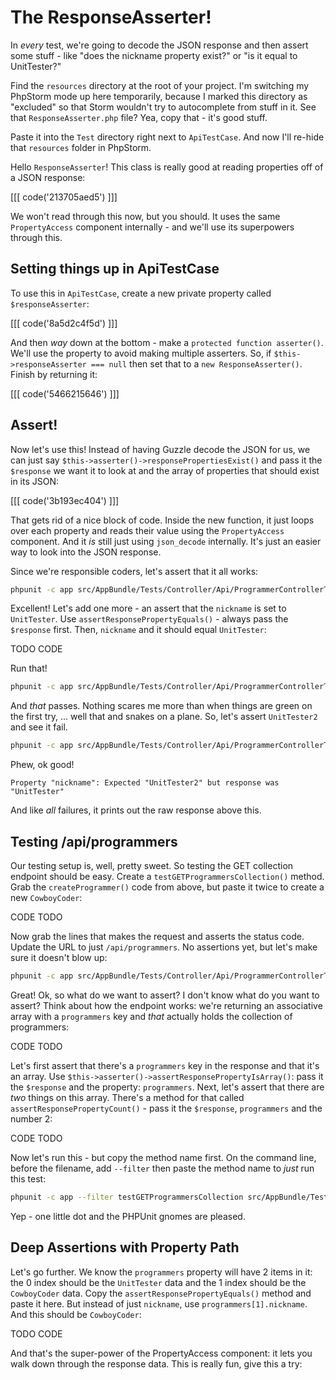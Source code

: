 # The ResponseAsserter!

In *every* test, we're going to decode the JSON response and then assert
some stuff - like "does the nickname property exist?" or "is it equal to UnitTester?"

Find the `resources` directory at the root of your project. I'm switching
my PhpStorm mode up here temporarily, because I marked this directory as
"excluded" so that Storm wouldn't try to autocomplete from stuff in it.
See that `ResponseAsserter.php` file? Yea, copy that - it's good stuff.

Paste it into the `Test` directory right next to `ApiTestCase`. And now I'll
re-hide that `resources` folder in PhpStorm.

Hello `ResponseAsserter`! This class is really good at reading properties
off of a JSON response:

[[[ code('213705aed5') ]]]

We won't read through this now, but you should. It uses the same `PropertyAccess`
component internally - and we'll use its superpowers through this.

## Setting things up in ApiTestCase

To use this in `ApiTestCase`, create a new private property called `$responseAsserter`:

[[[ code('8a5d2c4f5d') ]]]

And then *way* down at the bottom - make a `protected function asserter()`.
We'll use the property to avoid making multiple asserters. So, if
`$this->responseAsserter === null` then set that to a `new ResponseAsserter()`.
Finish by returning it:

[[[ code('5466215646') ]]]

## Assert!

Now let's use this! Instead of having Guzzle decode the JSON for us, we can
just say `$this->asserter()->responsePropertiesExist()` and pass it the
`$response` we want it to look at and the array of properties that should
exist in its JSON:

[[[ code('3b193ec404') ]]]

That gets rid of a nice block of code. Inside the new function, it just loops
over each property and reads their value using the `PropertyAccess` component.
And it *is* still just using `json_decode` internally. It's just an easier
way to look into the JSON response.

Since we're responsible coders, let's assert that it all works:

```bash
phpunit -c app src/AppBundle/Tests/Controller/Api/ProgrammerControllerTest.php
```

Excellent! Let's add one more - an assert that the `nickname` is set to
`UnitTester`. Use `assertResponsePropertyEquals()` - always pass the `$response`
first. Then, `nickname` and it should equal `UnitTester`:

TODO CODE

Run that!

```bash
phpunit -c app src/AppBundle/Tests/Controller/Api/ProgrammerControllerTest.php
```

And *that* passes. Nothing scares me more than when things are green on the first try, 
... well that and snakes on a plane. So, let's assert `UnitTester2` and see it fail.

```bash
phpunit -c app src/AppBundle/Tests/Controller/Api/ProgrammerControllerTest.php
```

Phew, ok good!

    Property "nickname": Expected "UnitTester2" but response was "UnitTester"

And like *all* failures, it prints out the raw response above this.

## Testing /api/programmers

Our testing setup is, well, pretty sweet. So testing the GET collection endpoint
should be easy. Create a `testGETProgrammersCollection()` method. Grab the
`createProgrammer()` code from above, but paste it twice to create a new `CowboyCoder`:

CODE TODO

Now grab the lines that makes the request and asserts the status code. Update
the URL to just `/api/programmers`. No assertions yet, but let's make sure
it doesn't blow up:

```bash
phpunit -c app src/AppBundle/Tests/Controller/Api/ProgrammerControllerTest.php
```

Great! Ok, so what do we want to assert? I don't know what do you want to assert?
Think about how the endpoint works: we're returning an associative array 
with a `programmers` key and *that* actually holds the collection of programmers:

CODE TODO

Let's first assert that there's a `programmers` key in the response and that
it's an array. Use `$this->asserter()->assertResponsePropertyIsArray()`:
pass it the `$response` and the property: `programmers`. Next, let's assert
that there are *two* things on this array. There's a method for that called
`assertResponsePropertyCount()` - pass it the `$response`, `programmers`
and the number 2:

CODE TODO

Now let's run this - but copy the method name first. On the command line,
before the filename, add `--filter` then paste the method name to *just*
run this test:

```bash
phpunit -c app --filter testGETProgrammersCollection src/AppBundle/Tests/Controller/Api/ProgrammerControllerTest.php
```

Yep - one little dot and the PHPUnit gnomes are pleased.

## Deep Assertions with Property Path

Let's go further. We know the `programmers` property will have 2 items in
it: the 0 index should be the `UnitTester` data and the 1 index should be
the `CowboyCoder` data. Copy the `assertResponsePropertyEquals()` method
and paste it here. But instead of just `nickname`, use `programmers[1].nickname`.
And this should be `CowboyCoder`:

TODO CODE

And that's the super-power of the PropertyAccess component: it lets you walk
down through the response data. This is really fun, give this a try:

